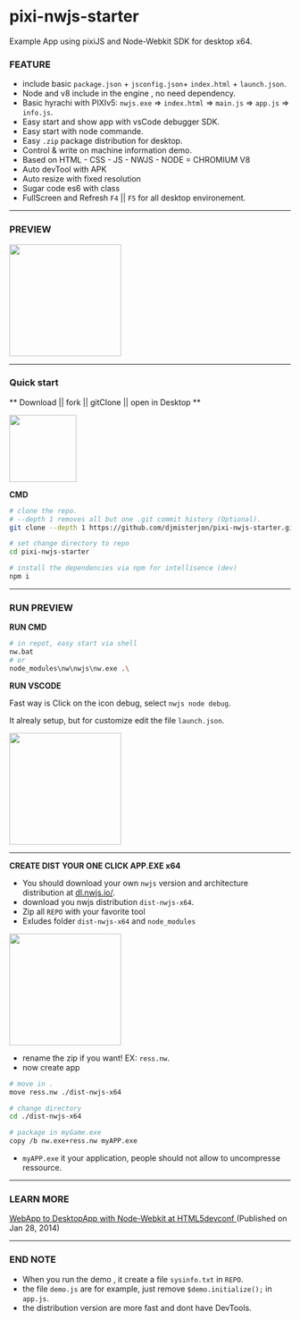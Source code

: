 # pixi-nwjs-starter
Example App using pixiJS and Node-Webkit SDK for desktop x64.

### FEATURE
- include basic `package.json` + `jsconfig.json`+ `index.html` + `launch.json`.
- Node and v8 include in the engine , no need dependency.
- Basic hyrachi with PIXIv5: `nwjs.exe` => `index.html` => `main.js` => `app.js` => `info.js`.
- Easy start and show app with vsCode debugger SDK.
- Easy start with node commande.
- Easy `.zip` package distribution for desktop.
- Control & write on machine information demo.
- Based on HTML - CSS - JS - NWJS - NODE = CHROMIUM V8 
- Auto devTool with APK
- Auto resize with fixed resolution
- Sugar code es6 with class
- FullScreen and Refresh `F4` || `F5` for all desktop environement.
___

### PREVIEW
<img src="https://images2.imgbox.com/26/f0/M1CE50cJ_o.png" width="200" />

___
### Quick start
** Download || fork || gitClone || open in Desktop **

<img src="https://images2.imgbox.com/38/5f/NjtVaOBI_o.png" width="120" />


**CMD**
```bash
# clone the repo.
# --depth 1 removes all but one .git commit history (Optional).
git clone --depth 1 https://github.com/djmisterjon/pixi-nwjs-starter.git

# set change directory to repo
cd pixi-nwjs-starter

# install the dependencies via npm for intellisence (dev)
npm i

```
___
### RUN PREVIEW
**RUN CMD**
```bash
# in repot, easy start via shell
nw.bat
# or 
node_modules\nw\nwjs\nw.exe .\
```

**RUN VSCODE**

Fast way is Click on the icon debug, select `nwjs node debug`.

It alrealy setup, but for customize edit the file `launch.json`.

<img src="https://images2.imgbox.com/2f/67/GhED8Pje_o.png" width="200" />

___

**CREATE DIST YOUR ONE CLICK APP.EXE x64**

- You should download your own `nwjs` version and architecture distribution at [dl.nwjs.io/](https://dl.nwjs.io/).
- download you nwjs distribution `dist-nwjs-x64`.
- Zip all `REPO` with your favorite tool
- Exludes folder `dist-nwjs-x64` and `node_modules`

<img src="https://images2.imgbox.com/35/f6/79b0czJI_o.png" width="200" />

- rename the zip if you want! EX: `ress.nw`.
- now create app

```bash
# move in .
move ress.nw ./dist-nwjs-x64

# change directory
cd ./dist-nwjs-x64

# package in myGame.exe
copy /b nw.exe+ress.nw myAPP.exe

```
- `myAPP.exe` it your application, people should not allow to uncompresse ressource.
___
### LEARN MORE
[WebApp to DesktopApp with Node-Webkit at HTML5devconf ](https://github.com/dakom/html5-boilerplate/tree/react)
(Published on Jan 28, 2014)
___
### END NOTE
- When you run the demo , it create a file `sysinfo.txt` in `REPO`.
- the file `demo.js` are for example, just remove `$demo.initialize();` in `app.js`. 
- the distribution version are more fast and dont have DevTools. 


